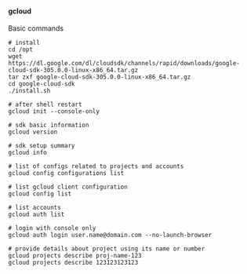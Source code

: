 #### gcloud

Basic commands

    # install
    cd /opt
    wget https://dl.google.com/dl/cloudsdk/channels/rapid/downloads/google-cloud-sdk-305.0.0-linux-x86_64.tar.gz 
    tar zxf google-cloud-sdk-305.0.0-linux-x86_64.tar.gz
    cd google-cloud-sdk
    ./install.sh

    # after shell restart
    gcloud init --console-only

    # sdk basic information
    gcloud version

    # sdk setup summary
    gcloud info

    # list of configs related to projects and accounts
    gcloud config configurations list

    # list gcloud client configuration
    gcloud config list

    # list accounts
    gcloud auth list

    # login with console only
    gcloud auth login user.name@domain.com --no-launch-browser

    # provide details about project using its name or number
    gcloud projects describe proj-name-123
    gcloud projects describe 123123123123
